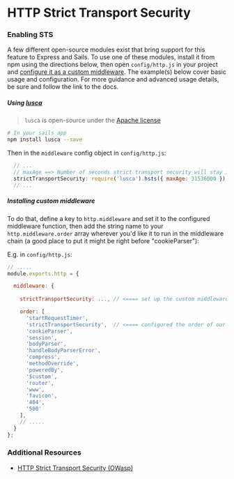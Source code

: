 # HTTP Strict Transport Security


### Enabling STS

<!-- TODO: more STS-specific stuff should go here -->


<!--
This is a generic paragraph that is probably the same between multiple documentation files.
-->

A few different open-source modules exist that bring support for this feature to Express and Sails.  To use one of these modules, install it from npm using the directions below, then open `config/http.js` in your project and [configure it as a custom middleware]().  The example(s) below cover basic usage and configuration.  For more guidance and advanced usage details, be sure and follow the link to the docs.


##### Using [lusca](https://github.com/krakenjs/lusca#luscahstsoptions)

> `lusca` is open-source under the [Apache license](https://github.com/krakenjs/lusca/blob/master/LICENSE.txt)

```sh
# In your sails app
npm install lusca --save
```

Then in the `middleware` config object in `config/http.js`:

```js
  // ...
  // maxAge ==> Number of seconds strict transport security will stay in effect.
  strictTransportSecurity: require('lusca').hsts({ maxAge: 31536000 })
  // ...
```


##### Installing custom middleware

<!--
TODO:
Pull out this `Installing custom middleware` section into a separate place and link to it instead of including it here.
Otherwise we'll end up w/ like 1000 copies of this thing!
-->

To do that, define a key to `http.middleware` and set it to the configured middleware function, then add the string name to your `http.middleware.order` array wherever you'd like it to run in the middleware chain (a good place to put it might be right before "cookieParser"):

E.g. in `config/http.js`:

```js
// .....
module.exports.http = {

  middleware: {
  
    strictTransportSecurity: ..., // <==== set up the custom middleware here (see examples below for what to put in the `...`

    order: [
      'startRequestTimer',
      'strictTransportSecurity',  // <==== configured the order of our custom middleware here
      'cookieParser',
      'session',
      'bodyParser',
      'handleBodyParserError',
      'compress',
      'methodOverride',
      'poweredBy',
      '$custom',
      'router',
      'www',
      'favicon',
      '404',
      '500'
    ],
    // .....
  }
};
```




### Additional Resources
+ [HTTP Strict Transport Security (OWasp)](https://www.owasp.org/index.php/HTTP_Strict_Transport_Security)
